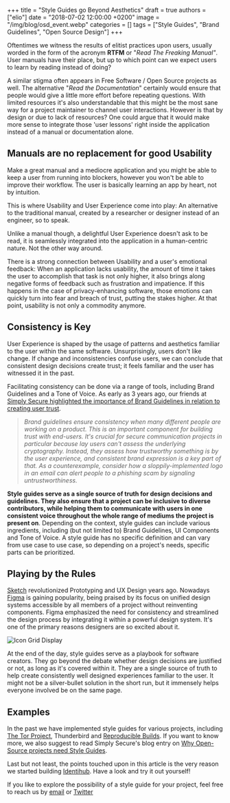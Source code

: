 +++
title = "Style Guides go Beyond Aesthetics"
draft = true
authors = ["elio"]
date = "2018-07-02 12:00:00 +0200"
image = "/img/blog/osd_event.webp"
categories = []
tags = ["Style Guides", "Brand Guidelines", "Open Source Design"]
+++


Oftentimes we witness the results of elitist practices upon users, usually worded in the form of the acronym **RTFM** or "*Read The Freaking Manual"*. User manuals have their place, but up to which point can we expect users to learn by reading instead of doing?

A similar stigma often appears in Free Software / Open Source projects as well. The alternative "*Read the Documentation*" certainly would ensure that people would give a little more effort before repeating questions. With limited resources it's also understandable that this might be the most sane way for a project maintainer to channel user interactions. However is that by design or due to lack of resources? One could argue that it would make more sense to integrate those 'user lessons' right inside the application instead of a manual or documentation alone.

## Manuals are no replacement for good Usability

Make a great manual and a mediocre application and you might be able to keep a user from running into blockers, however you won't be able to improve their workflow. The user is basically learning an app by heart, not by intuition.

This is where Usability and User Experience come into play:  An alternative to the traditional manual, created by a researcher or designer instead of an engineer, so to speak.

Unlike a manual though, a delightful User Experience doesn't ask to be read, it is seamlessly integrated into the application in a human-centric nature. Not the other way around.  

There is a strong connection between Usability and a user's emotional feedback: When an application lacks usability, the amount of time it takes the user to accomplish that task is not only higher, it also brings along  negative forms of feedback such as frustration and impatience. If this happens in the case of privacy-enhancing software, those emotions can quickly turn into fear and breach of trust, putting the stakes higher. At that point, usability is not only a commodity anymore.  

## Consistency is Key

User Experience is shaped by the usage of patterns and aesthetics familiar to the user within the same software. Unsurprisingly, users don't like change. If change and inconsistencies confuse users, we can conclude that consistent design decisions create trust; it feels familiar and the user has witnessed it in the past.  

Facilitating consistency can be done via a range of tools, including Brand Guidelines and a Tone of Voice. As early as 3 years ago, our friends at [Simply Secure highlighted the importance of Brand Guidelines in relation to creating user trust](https://simplysecure.org/blog/nostalgia-trust-and-brand).


> _Brand guidelines ensure consistency when many different people are working on a product. This is an important component for building trust with end-users. It's crucial for secure communication projects in particular because lay users can't assess the underlying cryptography. Instead, they assess how trustworthy something is by the user experience, and consistent brand expression is a key part of that. As a counterexample, consider how a sloppily-implemented logo in an email can alert people to a phishing scam by signaling untrustworthiness._

**Style guides serve as a single source of truth for design decisions and guidelines. They also ensure that a project can be inclusive to diverse contributors, while helping them to communicate with users in one consistent voice throughout the whole range of mediums the project is present on**. Depending on the context, style guides can include various ingredients, including (but not limited to) Brand Guidelines, UI Components and Tone of Voice. A style guide has no specific definition and can vary from use case to use case, so depending on a project's needs, specific parts can be prioritized.

## Playing by the Rules

[Sketch](https://www.sketchapp.com/) revolutionized Prototyping and UX Design years ago. Nowadays [Figma](https://www.figma.com/) is gaining popularity, being praised by its focus on unified design systems accessible by all members of a project without reinventing components. Figma emphasized the need for consistency and streamlined the design process by integrating it within a powerful design system. It's one of the primary reasons designers are so excited about it.

![Icon Grid Display](/images/blog/IconGridBlurry.webp)

At the end of the day, style guides serve as a playbook for software creators. They go beyond the debate whether design decisions are justified or not, as long as it's covered within it. They are a single source of truth to help create consistently well designed experiences familiar to the user. It might not be a silver-bullet solution in the short run, but it immensely helps everyone involved be on the same page.

## Examples

In the past we have implemented style guides for various projects, including [The Tor Project](https://ura.design/projects/tor-style-guide), Thunderbird and [Reproducible Builds](https://ura.design/projects/reproducible-builds). If you want to know more, we also suggest to read Simply Secure's blog entry on [Why Open-Source projects need Style Guides](https://simplysecure.org/blog/style-guide).

Last but not least, the points touched upon in this article is the very reason we started building [Identihub](https://identihub.co). Have a look and try it out yourself! 

If you like to explore the possibility of a style guide for your project, feel free to reach us by [email](mailto:hello@ura.design) or [Twitter](https://twitter.com/uradotdesign)

